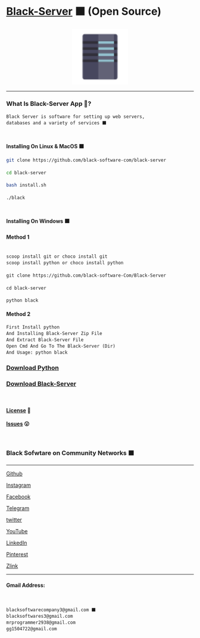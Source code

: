 # [Black-Server](https://github.com/black-software-com/black-server) ⬛ (Open Source)

<center>
<a href="https://github.com/black-software-com/black-server" title="Black Server Logo">
<img src="./Scr/server-logo.png" width=150 height=150 alt="Black Server Logo">
</a>
</center>
<hr>

### What Is Black-Server App 🤔?
``` txt
Black Server is software for setting up web servers,
databases and a variety of services ⬛
```
<br>

**Installing On Linux & MacOS ⬛**
``` sh
git clone https://github.com/black-software-com/black-server

cd black-server

bash install.sh

./black
```
<br>

**Installing On Windows ⬛**
#### Method 1

``` txt

scoop install git or choco install git
scoop install python or choco install python

git clone https://github.com/black-software-Com/Black-Server

cd black-server

python black
```

#### Method 2
``` txt
First Install python 
And Installing Black-Server Zip File
And Extract Black-Server File 
Open Cmd And Go To The Black-Server (Dir)
And Usage: python black
```

### [Download Python](https://www.python.org/ftp/python/3.10.1/python-3.10.1-amd64.exe)

### [Download Black-Server](https://github.com/black-software-Com/Black-Server/archive/refs/heads/master.zip)

<br>

#### [License](https://github.com/black-software-Com/Black-Server/blob/master/LICENSE) 📝

#### [Issues](https://github.com/black-software-Com/Black-Server/issues) 😮
<br>

### Black Sofwtare on Community Networks ⬛
---

[Github](https://github.com/black-software-com)

[Instagram](https://instagram.com/black_software_company)

[Facebook](https://www.facebook.com/profile.php?id=100076104841323)

[Telegram](https://t.me/blacksoftware3)

[twitter](https://twitter.com/blacksoftware3 )

[YouTube](https://www.youtube.com/channel/UCJNgrVc2NvEuMkASBa5AzLg)

[LinkedIn](https://www.linkedin.com/in/black-software-608425226/)

[Pinterest](https://www.pinterest.com/blacksoftwarecompany3/_saved/)

[Zlink](https://zil.ink/blacksoftware)

---

#### Gmail Address:
<br>

``` txt
blacksoftwarecompany3@gmail.com ⬛
blacksoftwares3@gmail.com
mrprogrammer2938@gmail.com
gg1504722@gmail.com
```
<br>
